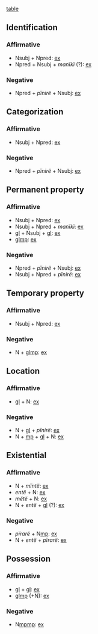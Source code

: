 [table](nvpoverview)
## Identification
### Affirmative
* Nsubj + Npred:
[ex](convcosnoind-37)
* Npred + Nsubj + *manïkï* (?):
[ex](ctovarmafl-315)
### Negative
* Npred + *pïnirë* + Nsubj:
[ex](convamgu-42)

## Categorization
### Affirmative
* Nsubj + Npred:
[ex](hist2mape-21)
### Negative
* Npred + *pïnirë* + Nsubj:
[ex](histyarirdi-623)

## Permanent property
### Affirmative
* Nsubj + Npred:
[ex](convinsectmaj-118)
* Nsubj + Npred  + *manïkï*:
[ex](convinsectmaj-108,histpajirdi-271)
* [gl](adv) + Nsubj + [gl](cop):
[ex](convcosnoind-116)
* [gl](adv)[mp](minmlz?nt):
[ex](conv1stenc-80)
### Negative
* Npred + *pïnirë* + Nsubj:
[ex](ctovarmafl-64)
* Nsubj + Npred + *pïnirë*:
[ex](descmensgrme-67)

## Temporary property
### Affirmative
* Nsubj + Npred:
[ex](desccasmaj-85)
### Negative
* N + [gl](adv)[mp](jraneg?nt):
[ex](histaccigrme-2)

## Location
### Affirmative
* [gl](loc) + N:
[ex](convamgu-80,histyarirdi-339)
### Negative
* N + [gl](loc) + *pïnirë*:
[ex](convamgu-78)
* N + [mp](akere-with) + [gl](cop-neg) + N:
[ex](histpajirdi-81)

## Existential
### Affirmative
* N + *mïntë*:
[ex](histgrme-76)
* *entë* + N:
[ex](histgrme-86)
* *mëtë* + N:
[ex](histgrme-89)
* N + *entë* + [gl](cop) (?):
[ex](ctovarmafl-453)
### Negative
* *pïrarë* + N[mp](jraneg?nt):
[ex](desccasmaj-64,desccasmaj-65)
* N + *entë* + *pïrarë*:
[ex](histyarirdi-823)

## Possession
### Affirmative
* [gl](adv) + [gl](cop):
[ex](convfemgrme-146)
* [gl](adv)[mp](minmlz?nt) (+N):
[ex](convinsectmaj-24,ctorosq-47)
### Negative
* N[mp](keprop?nt)[mp](jraneg?nt):
[ex](hist2mape-58)
